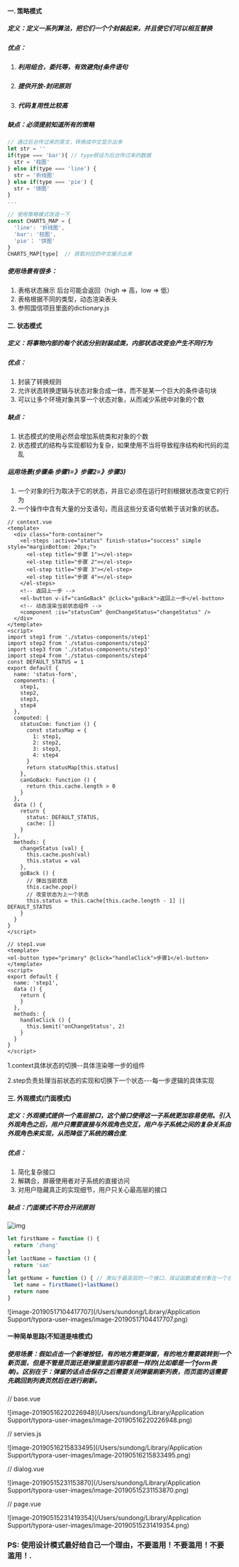 #### 一. 策略模式

##### 定义：定义一系列算法，把它们一个个封装起来，并且使它们可以相互替换

##### 优点：

1. ##### 利用组合，委托等，有效避免if条件语句

2. ##### 提供开放-封闭原则

3. ##### 代码复用性比较高

##### 缺点：必须提前知道所有的策略

```javascript
// 通过后台传过来的英文，转换成中文显示出来
let str = ''
if(type === 'bar'){ // type假设为后台传过来的数据
  str = '柱图'
} else if(type === 'line') {
  str = '折线图'
} else if(type === 'pie') {
  str = '饼图'
} 
...

// 使用策略模式改造一下
const CHARTS_MAP = {
  'line': '折线图',
  'bar': '柱图',
  'pie'： '饼图'
}
CHARTS_MAP[type]  // 获取对应的中文展示出来
```

##### 使用场景有很多：

1. 表格状态展示 后台可能会返回（high => 高，low => 低）
2. 表格根据不同的类型，动态渲染表头
3. 参照国信项目里面的dictionary.js

#### 二. 状态模式

##### 定义：将事物内部的每个状态分别封装成类，内部状态改变会产生不同行为

##### 优点：

1. 封装了转换规则
2. 允许状态转换逻辑与状态对象合成一体，而不是某一个巨大的条件语句块
3. 可以让多个环境对象共享一个状态对象，从而减少系统中对象的个数

##### 缺点：

1. 状态模式的使用必然会增加系统类和对象的个数
2. 状态模式的结构与实现都较为复杂，如果使用不当将导致程序结构和代码的混乱

##### 运用场景(步骤条 步骤1=》步骤2=》步骤3)

1. 一个对象的行为取决于它的状态，并且它必须在运行时刻根据状态改变它的行为
2. 一个操作中含有大量的分支语句，而且这些分支语句依赖于该对象的状态。

```vue
// context.vue
<template>
  <div class="form-container">
    <el-steps :active="status" finish-status="success" simple style="marginBottom: 20px;">
      <el-step title="步骤 1"></el-step>
      <el-step title="步骤 2"></el-step>
      <el-step title="步骤 3"></el-step>
      <el-step title="步骤 4"></el-step>
    </el-steps>
    <!-- 返回上一步 -->
    <el-button v-if="canGoBack" @click="goBack">返回上一步</el-button>
    <!-- 动态渲染当前状态组件 -->
    <component :is="statusCom" @onChangeStatus="changeStatus" />
  </div>
</template>
<script>
import step1 from './status-components/step1'
import step2 from './status-components/step2'
import step3 from './status-components/step3'
import step4 from './status-components/step4'
const DEFAULT_STATUS = 1
export default {
  name: 'status-form',
  components: {
    step1,
    step2,
    step3,
    step4
  },
  computed: {
    statusCom: function () {
      const statusMap = {
        1: step1,
        2: step2,
        3: step3,
        4: step4
      }
      return statusMap[this.status]
    },
    canGoBack: function () {
      return this.cache.length > 0
    }
  },
  data () {
    return {
      status: DEFAULT_STATUS,
      cache: []
    }
  },
  methods: {
    changeStatus (val) {
      this.cache.push(val)
      this.status = val
    },
    goBack () {
      // 弹出当前状态
      this.cache.pop()
      // 改变状态为上一个状态
      this.status = this.cache[this.cache.length - 1] || DEFAULT_STATUS
    }
  }
}
</script>

```

```vue
// step1.vue
<template>
<el-button type="primary" @click="handleClick">步骤1</el-button>
</template>
<script>
export default {
  name: 'step1',
  data () {
    return {
    }
  },
  methods: {
    handleClick () {
      this.$emit('onChangeStatus', 2)
    }
  }
}
</script>

```

1.context具体状态的切换--具体渲染哪一步的组件

2.step负责处理当前状态的实现和切换下一个状态---每一步逻辑的具体实现

#### 三. 外观模式(门面模式)

##### 定义：外观模式提供一个高层接口，这个接口使得这一子系统更加容易使用。引入外观角色之后，用户只需要直接与外观角色交互，用户与子系统之间的复杂关系由外观角色来实现，从而降低了系统的耦合度.

##### 优点：

1. 简化复杂接口
2. 解耦合，屏蔽使用者对子系统的直接访问
3. 对用户隐藏真正的实现细节，用户只关心最高层的接口

##### 缺点：门面模式不符合开闭原则

![img](https://img-blog.csdn.net/20170111093841197?watermark/2/text/aHR0cDovL2Jsb2cuY3Nkbi5uZXQvVHlyb25lUmVuZWt0b24=/font/5a6L5L2T/fontsize/400/fill/I0JBQkFCMA==/dissolve/70/gravity/SouthEast)

```javascript
let firstName = function () {
  return 'zhang'
}
let lastName = function () {
  return 'san'
}
let getName = function () { // 类似于最高层的一个接口，保证函数或者对象在一个合理的粒度
  let name = firstName()+lastName()
  return name
}
```

![image-20190517104417707](/Users/sundong/Library/Application Support/typora-user-images/image-20190517104417707.png)

#### 一种简单思路(不知道是啥模式)

##### 使用场景：假如点击一个新增按钮，有的地方需要弹窗，有的地方需要跳转到一个新页面，但是不管是页面还是弹窗里面内容都是一样的(比如都是一个form表单)。区别在于：弹窗的话点击保存之后需要关闭弹窗刷新列表，而页面的话需要先跳回到列表页然后在进行刷新。

// base.vue

![image-20190516220226948](/Users/sundong/Library/Application Support/typora-user-images/image-20190516220226948.png)

// servies.js

![image-20190516215833495](/Users/sundong/Library/Application Support/typora-user-images/image-20190516215833495.png)

// dialog.vue

![image-20190515231153870](/Users/sundong/Library/Application Support/typora-user-images/image-20190515231153870.png)

// page.vue

![image-20190515231419354](/Users/sundong/Library/Application Support/typora-user-images/image-20190515231419354.png)

### PS: 使用设计模式最好给自己一个理由，不要滥用！不要滥用！不要滥用！.